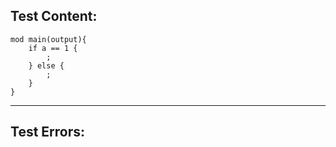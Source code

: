 
Test Content: 
-------------------------
```
mod main(output){
    if a == 1 {
        ;
    } else {
        ;
    }
}
```
------------------------

Test Errors:
-------------------------
```

```
